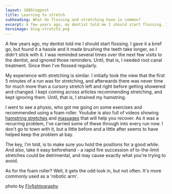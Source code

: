 ```yaml
---
layout: 180blogpost
title: Learning to stretch
subheading: What do flossing and stretching have in common?
excerpt: A few years ago, my dentist told me I should start flossing. I gave it a brief go, but found it a hassle
heroimage: blog-stretch2.png
---
```


<p>A few years ago, my dentist told me I should start flossing. I gave it a brief go, but found it a hassle and it made brushing the teeth take longer, so I didn't stick with it. I was reminded several times over the next few visits to the dentist, and ignored those reminders. Until, that is, I needed root canal treatment. Since then I've flossed regularly.</p>

<p>My experience with stretching is similar. I initially took the view that the first 5 minutes of a run was for stretching, and afterwards there was never time for much more than a cursory stretch left and right before getting showered and changed. I kept coming across articles recommending stretching, and kept ignoring them. Until, that is, I strained my hamstring.</p>

<p>I went to see a physio, who got me going on some exercises and recommended using a foam roller. Youtube is also full of videos showing <a href="https://www.youtube.com/watch?v=vG_SZ6o2hD0">hamstring stretches</a> and <a href="https://www.youtube.com/watch?v=DGIBHcREljk">massages</a> that will help you recover. As it was a recurring problem, I've carried some of these through into every run now. I don't go to town with it, but a little before and a little after seems to have helped keep the problem at bay. </p>

<p>The key, I'm told, is to make sure you hold the positions for a good while. And also, take it easy beforehand -  a rapid fire succession of to-the-limit stretches could be detrimental, and may cause exactly what you're trying to avoid.</p>

<p>As for the foam roller? Well, it gets the odd look in, but not often. It's more commonly used as a 'robotic arm'.</p>

<p class="photocredit text-muted"><i class="fa fa-creative-commons fa-fw"></i> photo by <a href="https://www.flickr.com/photos/92135602@N08/">Flyfishtography</a></p>

